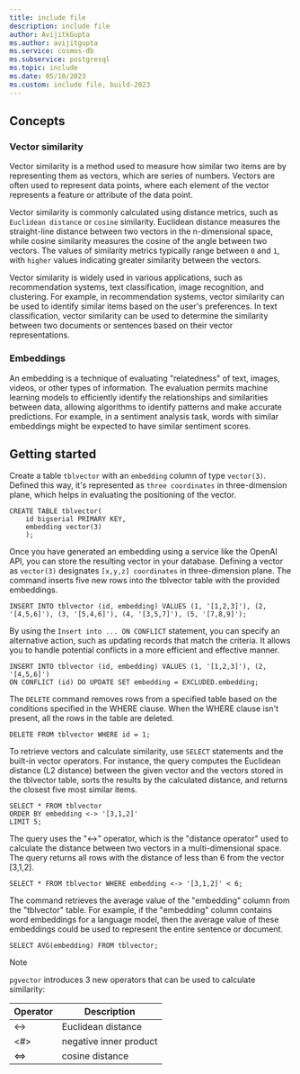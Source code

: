 ```yaml
---
title: include file
description: include file
author: AvijitkGupta
ms.author: avijitgupta
ms.service: cosmos-db
ms.subservice: postgresql
ms.topic: include
ms.date: 05/10/2023
ms.custom: include file, build-2023
---
```


## Concepts
### Vector similarity

Vector similarity is a method used to measure how similar two items are by representing them as vectors, which are series of numbers. Vectors are often used to represent data points, where each element of the vector represents a feature or attribute of the data point. 

Vector similarity is commonly calculated using distance metrics, such as `Euclidean distance` or `cosine` similarity. Euclidean distance measures the straight-line distance between two vectors in the n-dimensional space, while cosine similarity measures the cosine of the angle between two vectors. The values of similarity metrics typically range between `0` and `1`, with `higher` values indicating greater similarity between the vectors.

Vector similarity is widely used in various applications, such as recommendation systems, text classification, image recognition, and clustering. For example, in recommendation systems, vector similarity can be used to identify similar items based on the user's preferences. In text classification, vector similarity can be used to determine the similarity between two documents or sentences based on their vector representations.

### Embeddings

An embedding is a technique of evaluating "relatedness" of text, images, videos, or other types of information. The evaluation permits machine learning models to efficiently identify the relationships and similarities between data, allowing algorithms to identify patterns and make accurate predictions. For example, in a sentiment analysis task, words with similar embeddings might be expected to have similar sentiment scores.

## Getting started

Create a table `tblvector` with an `embedding` column of type `vector(3)`. Defined this way, it's represented as `three coordinates` in three-dimension plane, which helps in evaluating the positioning of the vector.

```postgresql
CREATE TABLE tblvector(
    id bigserial PRIMARY KEY,
    embedding vector(3)
    );
```

Once you have generated an embedding using a service like the OpenAI API, you can store the resulting vector in your database. Defining a vector as `vector(3)` designates `[x,y,z] coordinates` in three-dimension plane. The command inserts five new rows into the tblvector table with the provided embeddings.

```postgresql
INSERT INTO tblvector (id, embedding) VALUES (1, '[1,2,3]'), (2, '[4,5,6]'), (3, '[5,4,6]'), (4, '[3,5,7]'), (5, '[7,8,9]');
```

By using the `Insert into ... ON CONFLICT` statement, you can specify an alternative action, such as updating records that match the criteria. It allows you to handle potential conflicts in a more efficient and effective manner.

```postgresql
INSERT INTO tblvector (id, embedding) VALUES (1, '[1,2,3]'), (2, '[4,5,6]')
ON CONFLICT (id) DO UPDATE SET embedding = EXCLUDED.embedding;
```

The `DELETE` command removes rows from a specified table based on the conditions specified in the WHERE clause. When the WHERE clause isn't present, all the rows in the table are deleted.

```postgresql
DELETE FROM tblvector WHERE id = 1;
```

To retrieve vectors and calculate similarity, use `SELECT` statements and the built-in vector operators. For instance, the query computes the Euclidean distance (L2 distance) between the given vector and the vectors stored in the tblvector table, sorts the results by the calculated distance, and returns the closest five most similar items.

```postgresql
SELECT * FROM tblvector 
ORDER BY embedding <-> '[3,1,2]' 
LIMIT 5;
```

The query uses the "<->" operator, which is the "distance operator" used to calculate the distance between two vectors in a multi-dimensional space. The query returns all rows with the distance of less than 6 from the vector [3,1,2].

```postgresql
SELECT * FROM tblvector WHERE embedding <-> '[3,1,2]' < 6;
```

The command retrieves the average value of the "embedding" column from the "tblvector" table. For example, if the "embedding" column contains word embeddings for a language model, then the average value of these embeddings could be used to represent the entire sentence or document.

```postgresql
SELECT AVG(embedding) FROM tblvector;
```

> [!NOTE]
> `pgvector` introduces 3 new operators that can be used to calculate similarity:
>
> |   Operator   |   Description              |
> |--------------|----------------------------|
> | <->          | Euclidean distance         |
> | <#>          | negative inner product     |
> | <=>          | cosine distance            |